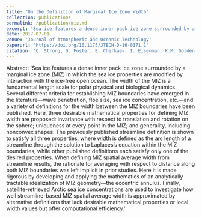 ```yaml
---
title: "On the Definition of Marginal Ice Zone Width"
collection: publications
permalink: /publication/miz.md
excerpt: 'Sea ice features a dense inner pack ice zone surrounded by a marginal ice zone (MIZ) in which the sea ice properties are modified by interaction with the ice-free open ocean. The width of the MIZ is a fundamental length scale for polar physical and biological dynamics. Several different criteria for establishing MIZ boundaries have emerged in the literature—wave penetration, floe size, sea ice concentration, etc.—and a variety of definitions for the width between the MIZ boundaries have been published. Here, three desirable mathematical properties for defining MIZ width are proposed: invariance with respect to translation and rotation on the sphere; uniqueness at every point in the MIZ; and generality, including nonconvex shapes. The previously published streamline definition is shown to satisfy all three properties, where width is defined as the arc length of a streamline through the solution to Laplaces’s equation within the MIZ boundaries, while other published definitions each satisfy only one of the desired properties. When defining MIZ spatial average width from streamline results, the rationale for averaging with respect to distance along both MIZ boundaries was left implicit in prior studies. Here it is made rigorous by developing and applying the mathematics of an analytically tractable idealization of MIZ geometry—the eccentric annulus. Finally, satellite-retrieved Arctic sea ice concentrations are used to investigate how well streamline-based MIZ spatial average width is approximated by alternative definitions that lack desirable mathematical properties or local width values but offer computational efficiency.'
date: 2017-07-01
venue: 'Journal of Atmospheric and Oceanic Technology'
paperurl: 'https://doi.org/10.1175/JTECH-D-16-0171.1'
citation: 'C. Strong, D. Foster, E. Cherkaev, I. Eisenman, K.M. Golden, On the definition and analysis of marginal ice zone width, \textit{Journal of Atmospheric and Oceanic Technology}, Vol. 34, 2017.'
---
```


Abstract: 
'Sea ice features a dense inner pack ice zone surrounded by a marginal ice zone (MIZ) in which the sea ice properties are modified by interaction with the ice-free open ocean. The width of the MIZ is a fundamental length scale for polar physical and biological dynamics. Several different criteria for establishing MIZ boundaries have emerged in the literature—wave penetration, floe size, sea ice concentration, etc.—and a variety of definitions for the width between the MIZ boundaries have been published. Here, three desirable mathematical properties for defining MIZ width are proposed: invariance with respect to translation and rotation on the sphere; uniqueness at every point in the MIZ; and generality, including nonconvex shapes. The previously published streamline definition is shown to satisfy all three properties, where width is defined as the arc length of a streamline through the solution to Laplaces’s equation within the MIZ boundaries, while other published definitions each satisfy only one of the desired properties. When defining MIZ spatial average width from streamline results, the rationale for averaging with respect to distance along both MIZ boundaries was left implicit in prior studies. Here it is made rigorous by developing and applying the mathematics of an analytically tractable idealization of MIZ geometry—the eccentric annulus. Finally, satellite-retrieved Arctic sea ice concentrations are used to investigate how well streamline-based MIZ spatial average width is approximated by alternative definitions that lack desirable mathematical properties or local width values but offer computational efficiency.'


